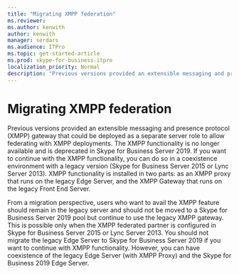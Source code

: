 ```yaml
---
title: "Migrating XMPP federation"
ms.reviewer: 
ms.author: kenwith
author: kenwith
manager: serdars
ms.audience: ITPro
ms.topic: get-started-article
ms.prod: skype-for-business-itpro
localization_priority: Normal
description: "Previous versions provided an extensible messaging and presence protocol (XMPP) gateway that could be deployed as a separate server role to allow federating with XMPP deployments. The XMPP functionality is no longer available & deprecated in Skype for Business Server 2019. If you want to continue with the XMPP functionality, that can be availed in coexitence environment with legacy version (Skype for Business Server 2015/ Lync Server 2013). XMPP functionality is installed in two parts: as an XMPP proxy that runs on the legacy Edge Server, and the XMPP Gateway that runs on the legacy Front End Server."
---
```


# Migrating XMPP federation

Previous versions provided an extensible messaging and presence protocol (XMPP) gateway that could be deployed as a separate server role to allow federating with XMPP deployments. The XMPP functionality is no longer available and is deprecated in Skype for Business Server 2019. If you want to continue with the XMPP functionality, you can do so in a coexistence environment with a legacy version (Skype for Business Server 2015 or Lync Server 2013). XMPP functionality is installed in two parts: as an XMPP proxy that runs on the legacy Edge Server, and the XMPP Gateway that runs on the legacy Front End Server. 
  
From a migration perspective, users who want to avail the XMPP feature should remain in the legacy server and should not be moved to a Skype for Business Server 2019 pool but continue to use the legacy XMPP gateway. This is possible only when the XMPP federated partner is configured in Skype for Business Server 2015 or Lync Server 2013. You should not migrate the legacy Edge Server to Skype for Business Server 2019 if you want to continue with XMPP functionality. However, you can have coexistence of the legacy Edge Server (with XMPP Proxy) and the Skype for Business 2019 Edge Server.
  

    

